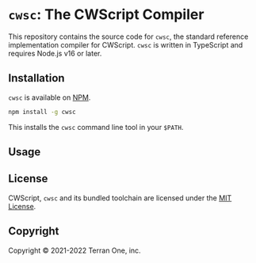 # `cwsc`: The CWScript Compiler

This repository contains the source code for `cwsc`, the standard reference implementation compiler for CWScript. `cwsc` is written in TypeScript and requires Node.js v16 or later.

## Installation

`cwsc` is available on [NPM](https://www.npmjs.com/package/cwsc).

```sh
npm install -g cwsc
```

This installs the `cwsc` command line tool in your `$PATH`.

## Usage

## License

CWScript, `cwsc` and its bundled toolchain are licensed under the [MIT License](LICENSE.md).

## Copyright

Copyright &copy; 2021-2022 Terran One, inc.
